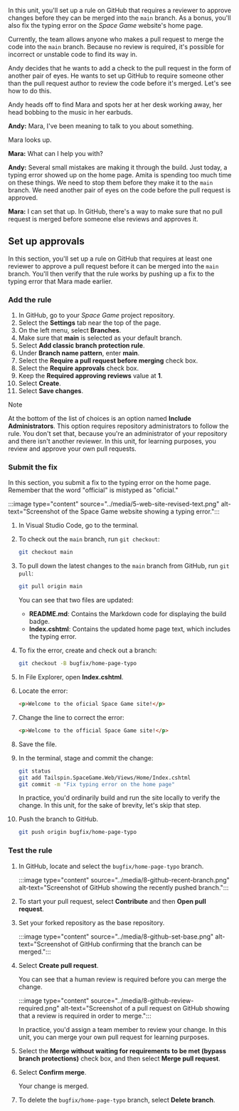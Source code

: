 In this unit, you'll set up a rule on GitHub that requires a reviewer to approve changes before they can be merged into the `main` branch. As a bonus, you'll also fix the typing error on the *Space Game* website's home page.

Currently, the team allows anyone who makes a pull request to merge the code into the `main` branch. Because no review is required, it's possible for incorrect or unstable code to find its way in.

Andy decides that he wants to add a check to the pull request in the form of another pair of eyes. He wants to set up GitHub to require someone other than the pull request author to review the code before it's merged. Let's see how to do this.

Andy heads off to find Mara and spots her at her desk working away, her head bobbing to the music in her earbuds.

**Andy:** Mara, I've been meaning to talk to you about something.

Mara looks up.

**Mara:** What can I help you with?

**Andy:** Several small mistakes are making it through the build. Just today, a typing error showed up on the home page. Amita is spending too much time on these things. We need to stop them before they make it to the `main` branch. We need another pair of eyes on the code before the pull request is approved.

**Mara:** I can set that up. In GitHub, there's a way to make sure that no pull request is merged before someone else reviews and approves it.

## Set up approvals

In this section, you'll set up a rule on GitHub that requires at least one reviewer to approve a pull request before it can be merged into the `main` branch. You'll then verify that the rule works by pushing up a fix to the typing error that Mara made earlier.

### Add the rule

1. In GitHub, go to your _Space Game_ project repository.
1. Select the **Settings** tab near the top of the page.
1. On the left menu, select **Branches**.
1. Make sure that **main** is selected as your default branch.
1. Select **Add classic branch protection rule**.
1. Under **Branch name pattern**, enter **main**.
1. Select the **Require a pull request before merging** check box.
1. Select the **Require approvals** check box.
1. Keep the **Required approving reviews** value at **1**.
1. Select **Create**.
1. Select **Save changes**.

> [!NOTE]
> At the bottom of the list of choices is an option named **Include Administrators**. This option requires repository administrators to follow the rule. You don't set that, because you're an administrator of your repository and there isn't another reviewer. In this unit, for learning purposes, you review and approve your own pull requests.

### Submit the fix

In this section, you submit a fix to the typing error on the home page. Remember that the word "official" is mistyped as "oficial."

 :::image type="content" source="../media/5-web-site-revised-text.png" alt-text="Screenshot of the Space Game website showing a typing error.":::

1. In Visual Studio Code, go to the terminal.
1. To check out the `main` branch, run `git checkout`:

    ```bash
    git checkout main
    ```

1. To pull down the latest changes to the `main` branch from GitHub, run `git pull`:

    ```bash
    git pull origin main
    ```

    You can see that two files are updated:

    * **README.md**: Contains the Markdown code for displaying the build badge.
    * **Index.cshtml**: Contains the updated home page text, which includes the typing error.

1. To fix the error, create and check out a branch:

    ```bash
    git checkout -B bugfix/home-page-typo
    ```

1. In File Explorer, open **Index.cshtml**.
1. Locate the error:

    ```html
    <p>Welcome to the oficial Space Game site!</p>
    ```

1. Change the line to correct the error:

    ```html
    <p>Welcome to the official Space Game site!</p>
    ```

1. Save the file.
1. In the terminal, stage and commit the change:

    ```bash
    git status
    git add Tailspin.SpaceGame.Web/Views/Home/Index.cshtml
    git commit -m "Fix typing error on the home page"
    ```

    In practice, you'd ordinarily build and run the site locally to verify the change. In this unit, for the sake of brevity, let's skip that step.
1. Push the branch to GitHub.

    ```bash
    git push origin bugfix/home-page-typo
    ```

### Test the rule

1. In GitHub, locate and select the `bugfix/home-page-typo` branch.

    :::image type="content" source="../media/8-github-recent-branch.png" alt-text="Screenshot of GitHub showing the recently pushed branch.":::

1. To start your pull request, select **Contribute** and then **Open pull request**.
1. Set your forked repository as the base repository.

    :::image type="content" source="../media/8-github-set-base.png" alt-text="Screenshot of GitHub confirming that the branch can be merged.":::

1. Select **Create pull request**.

    You can see that a human review is required before you can merge the change.

    :::image type="content" source="../media/8-github-review-required.png" alt-text="Screenshot of a pull request on GitHub showing that a review is required in order to merge.":::

    In practice, you'd assign a team member to review your change. In this unit, you can merge your own pull request for learning purposes.

1. Select the **Merge without waiting for requirements to be met (bypass branch protections)** check box, and then select **Merge pull request**.
1. Select **Confirm merge**.

   Your change is merged.
1. To delete the `bugfix/home-page-typo` branch, select **Delete branch**.
